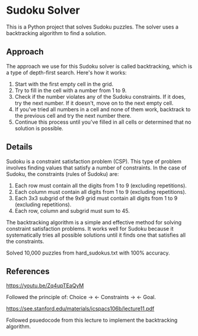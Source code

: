 # Sudoku Solver

This is a Python project that solves Sudoku puzzles. The solver uses a backtracking algorithm to find a solution.

## Approach

The approach we use for this Sudoku solver is called backtracking, which is a type of depth-first search. Here's how it works:

1. Start with the first empty cell in the grid.
2. Try to fill in the cell with a number from 1 to 9.
3. Check if the number violates any of the Sudoku constraints. If it does, try the next number. If it doesn't, move on to the next empty cell.
4. If you've tried all numbers in a cell and none of them work, backtrack to the previous cell and try the next number there.
5. Continue this process until you've filled in all cells or determined that no solution is possible.

## Details

Sudoku is a constraint satisfaction problem (CSP). This type of problem involves finding values that satisfy a number of constraints. In the case of Sudoku, the constraints (rules of Sudoku) are:

1. Each row must contain all the digits from 1 to 9 (excluding repetitions).
2. Each column must contain all digits from 1 to 9 (excluding repetitions).
3. Each 3x3 subgrid of the 9x9 grid must contain all digits from 1 to 9 (excluding repetitions).
4. Each row, column and subgrid must sum to 45.

The backtracking algorithm is a simple and effective method for solving constraint satisfaction problems. It works well for Sudoku because it systematically tries all possible solutions until it finds one that satisfies all the constraints.

Solved 10,000 puzzles from hard_sudokus.txt with 100% accuracy.

## References

https://youtu.be/Zq4upTEaQyM

Followed the principle of: Choice -> <- Constraints -> <- Goal.

https://see.stanford.edu/materials/icspacs106b/lecture11.pdf

Followed psuedocode from this lecture to implement the backtracking algorithm.